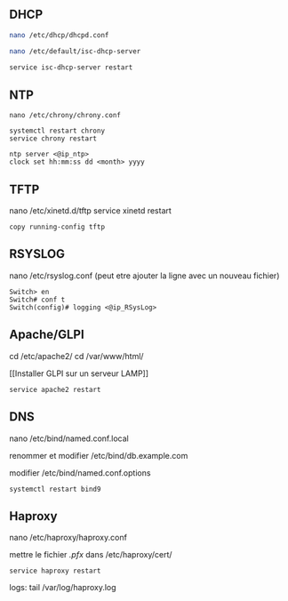 
## DHCP 

```bash
nano /etc/dhcp/dhcpd.conf

nano /etc/default/isc-dhcp-server

service isc-dhcp-server restart

```

## NTP 
```
nano /etc/chrony/chrony.conf

systemctl restart chrony
service chrony restart
```

```
ntp server <@ip_ntp>
clock set hh:mm:ss dd <month> yyyy
```

## TFTP 

nano /etc/xinetd.d/tftp
service xinetd restart

```
copy running-config tftp
```




## RSYSLOG 

nano /etc/rsyslog.conf  (peut etre ajouter la ligne avec un nouveau fichier)

```
Switch> en
Switch# conf t
Switch(config)# logging <@ip_RSysLog>
```

## Apache/GLPI

cd /etc/apache2/
cd /var/www/html/

[[Installer GLPI sur un serveur LAMP]]

```
service apache2 restart 
```

## DNS

nano  /etc/bind/named.conf.local

renommer et modifier /etc/bind/db.example.com

modifier /etc/bind/named.conf.options

```
systemctl restart bind9
```


## Haproxy 

nano /etc/haproxy/haproxy.conf

mettre le fichier *.pfx* dans /etc/haproxy/cert/

```
service haproxy restart
```

logs: tail /var/log/haproxy.log



